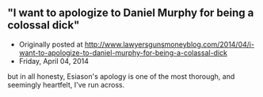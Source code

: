 ## "I want to apologize to Daniel Murphy for being a colossal dick"

 * Originally posted at http://www.lawyersgunsmoneyblog.com/2014/04/i-want-to-apologize-to-daniel-murphy-for-being-a-colassal-dick
 * Friday, April 04, 2014

  but in all honesty, Esiason's apology is one of the most thorough, and seemingly heartfelt, I've run across.